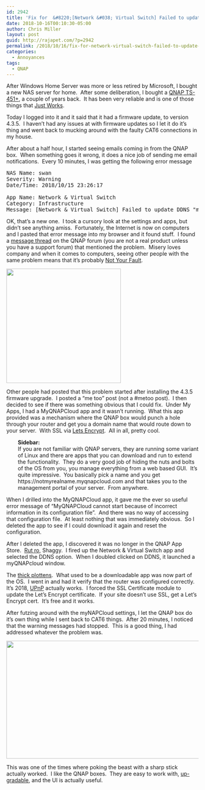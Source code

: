 ```yaml
---
id: 2942
title: 'Fix for  &#8220;[Network &#038; Virtual Switch] Failed to update DDNS &#8220;myQNAPcloud&#8221;'
date: 2018-10-16T00:10:30-05:00
author: Chris Miller
layout: post
guid: http://rajapet.com/?p=2942
permalink: /2018/10/16/fix-for-network-virtual-switch-failed-to-update-ddns-myqnapcloud/
categories:
  - Annoyances
tags:
  - QNAP
---
```

After Windows Home Server was more or less retired by Microsoft, I bought a new NAS server for home.  After some deliberation, I bought a [QNAP TS-451+](https://www.qnap.com/en-us/product/ts-451+), a couple of years back.  It has been very reliable and is one of those things that [Just Works](https://www.youtube.com/watch?v=JuKX7MvQYcc).

Today I logged into it and it said that it had a firmware update, to version 4.3.5.  I haven&#8217;t had any issues at with firmware updates so I let it do it&#8217;s thing and went back to mucking around with the faulty CAT6 connections in my house.

After about a half hour, I started seeing emails coming in from the QNAP box.  When something goes it wrong, it does a nice job of sending me email notifications.  Every 10 minutes, I was getting the following error message

<pre>NAS Name: swan
Severity: Warning
Date/Time: 2018/10/15 23:26:17

App Name: Network & Virtual Switch
Category: Infrastructure
Message: [Network & Virtual Switch] Failed to update DDNS "myQNAPcloud".
</pre>

OK, that&#8217;s a new one.  I took a cursory look at the settings and apps, but didn&#8217;t see anything amiss.  Fortunately, the Internet is now on computers and I pasted that error message into my browser and it found stuff.  I found a [message thread](https://forum.qnap.com/viewtopic.php?f=313&t=134697&p=688649#p688308) on the QNAP forum (you are not a real product unless you have a support forum) that mentioned the problem.  Misery loves company and when it comes to computers, seeing other people with the same problem means that it&#8217;s probably [Not Your Fault](https://www.youtube.com/watch?v=GtkST5-ZFHw).

<img loading="lazy" class="size-medium aligncenter" src="https://i1.wp.com/photos.smugmug.com/photos/i-hrzcJzX/0/2a225af1/S/i-hrzcJzX-S.png?resize=300%2C300&#038;ssl=1" width="300" height="300"  /> 

Other people had posted that this problem started after installing the 4.3.5 firmware upgrade.  I posted a &#8220;me too&#8221; post (not a #metoo post).  I then decided to see if there was something obvious that I could fix.  Under My Apps, I had a MyQNAPCloud app and it wasn&#8217;t running.  What this app provided was a mechanism where the QNAP box would punch a hole through your router and get you a domain name that would route down to your server.  With SSL via [Lets Encrypt](https://letsencrypt.org/).  All in all, pretty cool.

<p style="padding-left: 30px;">
  <strong>Sidebar:</strong><br /> If you are not familiar with QNAP servers, they are running some variant of Linux and there are apps that you can download and run to extend the functionality.  They do a very good job of hiding the nuts and bolts of the OS from you, you manage everything from a web based GUI.  It&#8217;s quite impressive.  You basically pick a name and you get https://notmyrealname.myqnapcloud.com and that takes you to the management portal of your server.  From anywhere.
</p>

When I drilled into the MyQNAPCloud app, it gave me the ever so useful error message of &#8220;MyQNAPCloud cannot start because of incorrect information in its configuration file&#8221;.  And there was no way of accessing that configuration file.  At least nothing that was immediately obvious.  So I deleted the app to see if I could download it again and reset the configuration.

After I deleted the app, I discovered it was no longer in the QNAP App Store.  [Rut ro](https://www.youtube.com/watch?v=YmDugcG8KrU), Shaggy.  I fired up the Network & Virtual Switch app and selected the DDNS option.  When I doubled clicked on DDNS, it launched a myQNAPcloud window.

The [thick plottens](https://dancingwithfools.files.wordpress.com/2013/06/1a20.jpg).  What used to be a downloadable app was now part of the OS.  I went in and had it verify that the router was configured correctly.  It&#8217;s 2018, [UPnP](https://en.wikipedia.org/wiki/Universal_Plug_and_Play) actually works.  I forced the SSL Certificate module to update the Let&#8217;s Encrypt certificate.  If your site doesn&#8217;t use SSL, get a Let&#8217;s Encrypt cert.  It&#8217;s free and it works.

After futzing around with the myNAPCloud settings, I let the QNAP box do it&#8217;s own thing while I sent back to CAT6 things.  After 20 minutes, I noticed that the warning messages had stopped.  This is a good thing, I had addressed whatever the problem was.

<img loading="lazy" class="size-medium aligncenter" src="https://i1.wp.com/photos.smugmug.com/photos/i-SjbXFc2/0/64b3eb01/M/i-SjbXFc2-M.png?resize=600%2C309&#038;ssl=1" width="600" height="309"  /> 

This was one of the times where poking the beast with a sharp stick actually worked.  I like the QNAP boxes.  They are easy to work with, [up-gradable](http://www.crucial.com/usa/en/compatible-upgrade-for/QNAP/ts-451), and the UI is actually useful.